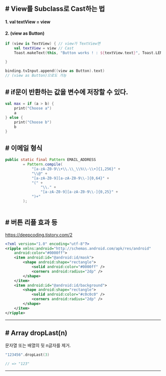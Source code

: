 ## # View를 Subclass로 Cast하는 법

#### 1. val textView = view

#### 2. (view <b>as</b> Button)

```kotlin
if (view is TextView) { // view가 TextView면
    val textView = view // Cast
    Toast.makeText(this, "Button works ! : ${textView.text}", Toast.LENGTH_SHORT).show()

}

binding.tvInput.append((view as Button).text)
// (view as Button)으로도 가능
```

## # if문이 반환하는 값을 변수에 저장할 수 있다.
```kotlin
val max = if (a > b) {
    print("Choose a")
    a
} else {
    print("Choose b")
    b
}
```

## # 이메일 형식
```java
public static final Pattern EMAIL_ADDRESS
        = Pattern.compile(
            "[a-zA-Z0-9\\+\\.\\_\\%\\-\\+]{1,256}" +
            "\\@" +
            "[a-zA-Z0-9][a-zA-Z0-9\\-]{0,64}" +
            "(" +
                "\\." +
                "[a-zA-Z0-9][a-zA-Z0-9\\-]{0,25}" +
            ")+"
        );
 

```

## # 버튼 리플 효과 등
https://deepcoding.tistory.com/2

```xml
<?xml version="1.0" encoding="utf-8"?>
<ripple xmlns:android="http://schemas.android.com/apk/res/android"
    android:color="#0000ff">
    <item android:id="@android:id/mask">
        <shape android:shape="rectangle">
            <solid android:color="#0000ff" />
            <corners android:radius="2dp" />
        </shape>
    </item>
    <item android:id="@android:id/background">
        <shape android:shape="rectangle">
            <solid android:color="#c0c0c0" />
            <corners android:radius="2dp" />
        </shape>
    </item>
</ripple>
```

____

## # Array dropLast(n)

문자열 또는 배열의 뒷 n글자를 제거.

```kt
"123456".dropLast(3)

// => "123"
```

___